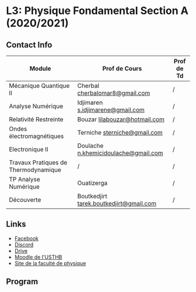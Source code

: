 # **L3: Physique Fondamental Section A (2020/2021)**
## **Contact Info**
| Module      | Prof de Cours|Prof de Td|
| ----------- | ----------- |-----------|
| Mécanique Quantique II      | Cherbal <cherbalomar8@gmail.com>|/|
| Analyse Numérique   | Idjimaren <s.idjimarene@gmail.com>|/|       
|Relativité Restreinte| Bouzar <lilabouzar@hotmail.com>|/|
|Ondes électromagnétiques| Terniche <sterniche@gmail.com>|/|
|Electronique II|Doulache <n.khemicidoulache@gmail.com>|/|
|Travaux Pratiques de Thermodynamique|/|/|
|TP Analyse Numérique|Ouatizerga|/|
|Découverte|Boutkedjirt <tarek.boutkedjirt@gmail.com>|/|

## **Links**
- [Facebook](https://www.facebook.com/groups/789143575146217)
- [Discord](https://discord.gg/Zdts7G96)
- [Drive](https://drive.google.com/drive/u/1/folders/1pS6029lu9y5kD9WqpZCOTNkAvNj_dYxr)
- [Moodle de l'USTHB ](https://campusvirtuel.usthb.dz/)
- [Site de la faculté de physique](https://fphy.usthb.dz/)
## **Program**
![]()
